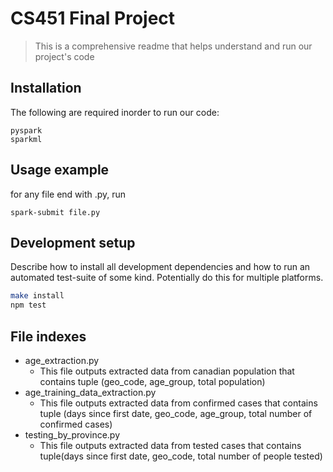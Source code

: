 # CS451 Final Project
> This is a comprehensive readme that helps understand and run our project's code

## Installation

The following are required inorder to run our code:
```
pyspark
sparkml

```
## Usage example

for any file end with .py, run
```
spark-submit file.py
```

## Development setup

Describe how to install all development dependencies and how to run an automated test-suite of some kind. Potentially do this for multiple platforms.

```sh
make install
npm test
```

##  File indexes

* age_extraction.py
    * This file outputs extracted data from canadian population that contains tuple (geo_code, age_group, total population)
* age_training_data_extraction.py
    * This file outputs extracted data from confirmed cases that contains tuple (days since first date, geo_code, age_group, total number of confirmed cases)
* testing_by_province.py
    * This file outputs extracted data from tested cases that contains tuple(days since first date, geo_code, total number of people tested)
